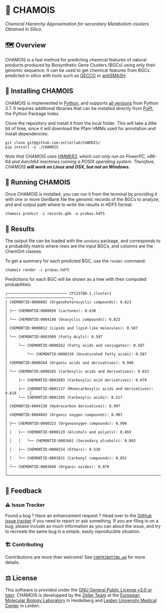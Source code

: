 # 🐐 CHAMOIS

*Chemical Hierarchy Approximation for secondary Metabolism clusters Obtained In Silico.*


## 🗺️  ️Overview

CHAMOIS is a fast method for predicting chemical features of natural products 
produced by Biosynthetic Gene Clusters (BGCs) using only their genomic 
sequence. It can be used to get chemical features from BGCs predicted in 
silico with tools such as [GECCO](https://gecco.embl.de) or 
[antiSMASH](https://antismash.secondarymetabolites.org).

## 🔧 Installing CHAMOIS

CHAMOIS is implemented in [Python](https://www.python.org/), and supports [all
versions](https://endoflife.date/python) from Python 3.7. It requires
additional libraries that can be installed directly from
[PyPI](https://pypi.org), the Python Package Index.

Clone the repository and install it from the local folder. This will take 
a little bit of time, since it will download the Pfam HMMs used for annotation
and install dependencies:

```console
git clone git@github.com:zellerlab/CHAMOIS/
pip install -v ./CHAMOIS
```

*Note that CHAMOIS uses [HMMER3](http://hmmer.org/), which can only run
on PowerPC, x86-64 and Aarch64 machines running a POSIX operating system.
Therefore, CHAMOIS **will work on Linux and OSX, but not on Windows.***

## 🧬 Running CHAMOIS

Once CHAMOIS is installed, you can run it from the terminal by providing
it with one or more GenBank file the genomic records of the BGCs to analyze,
and and output path where to write the results in HDF5 format:

```console
chamois predict -i records.gbk -o probas.hdf5
```

## 🔎 Results

The output file can be loaded with the `anndata` package, and corresponds
to a probability matrix where rows are the input BGCs, and columns are the
ChemOnt classes.

To get a summary for each predicted BGC, use the `render` command:

```console
chamois render -i probas.hdf5
```

Predictions for each BGC will be shown as a tree with their computed 
probabilities:

```console
╭─────────────────────────── CP123780.1_cluster1 ──────────────────────────────╮
│ CHEMONTID:0000002 (Organoheterocyclic compounds): 0.823                      │
│ ├── CHEMONTID:0000050 (Lactones): 0.638                                      │
│ └── CHEMONTID:0004140 (Oxacyclic compounds): 0.823                           │
│ CHEMONTID:0000012 (Lipids and lipid-like molecules): 0.587                   │
│ └── CHEMONTID:0003909 (Fatty Acyls): 0.587                                   │
│     └── CHEMONTID:0000262 (Fatty acids and conjugates): 0.587                │
│         └── CHEMONTID:0000339 (Unsaturated fatty acids): 0.587               │
│ CHEMONTID:0000264 (Organic acids and derivatives): 0.940                     │
│ └── CHEMONTID:0000265 (Carboxylic acids and derivatives): 0.833              │
│     ├── CHEMONTID:0001093 (Carboxylic acid derivatives): 0.679               │
│     ├── CHEMONTID:0001137 (Monocarboxylic acids and derivatives): 0.618      │
│     └── CHEMONTID:0001205 (Carboxylic acids): 0.517                          │
│ CHEMONTID:0004150 (Hydrocarbon derivatives): 0.997                           │
│ CHEMONTID:0004603 (Organic oxygen compounds): 0.997                          │
│ ├── CHEMONTID:0000323 (Organooxygen compounds): 0.994                        │
│ │   ├── CHEMONTID:0000129 (Alcohols and polyols): 0.893                      │
│ │   │   └── CHEMONTID:0001661 (Secondary alcohols): 0.893                    │
│ │   ├── CHEMONTID:0000254 (Ethers): 0.538                                    │
│ │   └── CHEMONTID:0001831 (Carbonyl compounds): 0.852                        │
│ └── CHEMONTID:0003940 (Organic oxides): 0.979                                │
╰──────────────────────────────────────────────────────────────────────────────╯
```


## 💭 Feedback

### ⚠️ Issue Tracker

Found a bug ? Have an enhancement request ? Head over to the [GitHub issue
tracker](https://github.com/zellerlab/CHAMOIS/issues) if you need to report
or ask something. If you are filing in on a bug, please include as much
information as you can about the issue, and try to recreate the same bug
in a simple, easily reproducible situation.

### 🏗️ Contributing

Contributions are more than welcome! See [`CONTRIBUTING.md`](https://github.com/zellerlab/CHAMOIS/blob/master/CONTRIBUTING.md)
for more details.

## ⚖️ License

This software is provided under the [GNU General Public License v3.0 *or later*](https://choosealicense.com/licenses/gpl-3.0/). CHAMOIS is developped by the [Zeller Team](https://www.embl.de/research/units/scb/zeller/index.html)
at the [European Molecular Biology Laboratory](https://www.embl.de/) in Heidelberg 
and [Leiden University Medical Center](https://lumc.nl/en/) in Leiden.
